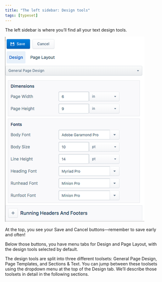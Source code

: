 ```yaml
---
title: "The left sidebar: Design tools"
tags: [typeset]
---
```

 
<html><body><section data-type="chapter" class="hsecchapter" data-hederis-type="hsecchapter" id="typeset-left-sidebar" data-pi-attrs="id: typeset-left-sidebar; data-tags: typeset;" role="doc-chapter" data-tags="typeset" data-author-name=" " data-book-title=" " title="The left sidebar: Design tools"><p class="hblkp" data-hederis-type="hblkp" id="pZwAvoBd4">The left sidebar is where you&#8217;ll find all your text design tools. </p><img data-hederis-type="hblkimg" class="hblkimg" id="pC1jh3EVn" src="/images/leftsidebar.png" data-img-src="/images/leftsidebar.png"/><p class="hblkp" data-hederis-type="hblkp" id="pXtLZ0Hbf">At the top, you see your Save and Cancel buttons&#8212;remember to save early and often!</p><p class="hblkp" data-hederis-type="hblkp" id="p0NOIiSCj">Below those buttons, you have menu tabs for Design and Page Layout, with the design tools selected by default.</p><p class="hblkp" data-hederis-type="hblkp" id="pEKHqNr3q">The design tools are split into three different toolsets: General Page Design, Page Templates, and Sections &amp; Text. You can jump between these toolsets using the dropdown menu at the top of the Design tab. We&#8217;ll describe those toolsets in detail in the following sections.</p></section></body></html>
